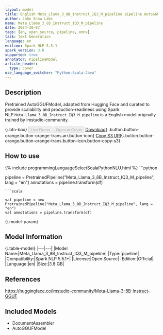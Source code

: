 ```yaml
---
layout: model
title: English Meta_Llama_3_8B_Instruct_IQ3_M_pipeline pipeline AutoGGUFModel from lmstudio-community
author: John Snow Labs
name: Meta_Llama_3_8B_Instruct_IQ3_M_pipeline
date: 2024-10-07
tags: [en, open_source, pipeline, onnx]
task: Text Generation
language: en
edition: Spark NLP 5.5.1
spark_version: 3.0
supported: true
annotator: PipelineModel
article_header:
  type: cover
use_language_switcher: "Python-Scala-Java"
---
```


## Description

Pretrained AutoGGUFModel, adapted from Hugging Face and curated to provide scalability and production-readiness using Spark NLP.`Meta_Llama_3_8B_Instruct_IQ3_M_pipeline` is a English model originally trained by lmstudio-community.

{:.btn-box}
<button class="button button-orange" disabled>Live Demo</button>
<button class="button button-orange" disabled>Open in Colab</button>
[Download](https://s3.amazonaws.com/auxdata.johnsnowlabs.com/public/models/Meta_Llama_3_8B_Instruct_IQ3_M_pipeline_en_5.5.1_3.0_1728343573665.zip){:.button.button-orange.button-orange-trans.arr.button-icon}
[Copy S3 URI](s3://auxdata.johnsnowlabs.com/public/models/Meta_Llama_3_8B_Instruct_IQ3_M_pipeline_en_5.5.1_3.0_1728343573665.zip){:.button.button-orange.button-orange-trans.button-icon.button-copy-s3}

## How to use



<div class="tabs-box" markdown="1">
{% include programmingLanguageSelectScalaPythonNLU.html %}
```python

pipeline = PretrainedPipeline("Meta_Llama_3_8B_Instruct_IQ3_M_pipeline", lang = "en")
annotations =  pipeline.transform(df)   

```
```scala

val pipeline = new PretrainedPipeline("Meta_Llama_3_8B_Instruct_IQ3_M_pipeline", lang = "en")
val annotations = pipeline.transform(df)

```
</div>

{:.model-param}
## Model Information

{:.table-model}
|---|---|
|Model Name:|Meta_Llama_3_8B_Instruct_IQ3_M_pipeline|
|Type:|pipeline|
|Compatibility:|Spark NLP 5.5.1+|
|License:|Open Source|
|Edition:|Official|
|Language:|en|
|Size:|3.8 GB|

## References

https://huggingface.co/lmstudio-community/Meta-Llama-3-8B-Instruct-GGUF

## Included Models

- DocumentAssembler
- AutoGGUFModel